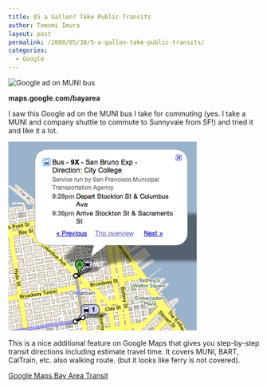```yaml
---
title: $5 a Gallon? Take Public Transits
author: Tomomi Imura
layout: post
permalink: /2008/05/30/5-a-gallon-take-public-transits/
categories:
  - Google
---
```

![Google ad on MUNI bus][1]  
  
**maps.google.com/bayarea**  
  
I saw this Google ad on the MUNI bus I take for commuting (yes. I take a MUNI and company shuttle to commute to Sunnyvale from SF!) and tried it and like it a lot. 

![map screenshot][2]

This is a nice additional feature on Google Maps that gives you step-by-step transit directions including estimate travel time. It covers MUNI, BART, CalTrain, etc. also walking route. (but it looks like ferry is not covered).

[Google Maps Bay Area Transit][3]

 [1]: http://farm3.static.flickr.com/2079/2537330811_f26d71e9ce.jpg
 [2]: /assets/images/wp-content/misc/bus_route.png
 [3]: http://maps.google.com/bayarea/